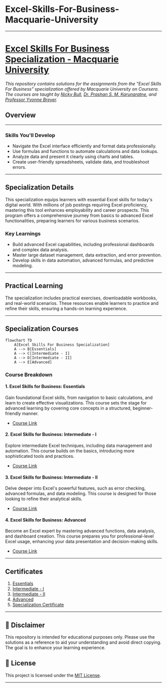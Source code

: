 # Excel-Skills-For-Business-Macquarie-University
---

# [Excel Skills For Business Specialization - Macquarie University](https://www.coursera.org/specializations/excel)
*This repository contains solutions for the assignments from the "Excel Skills For Business" specialization offered by Macquarie University on Coursera. The courses are taught by [Nicky Bull](https://www.coursera.org/instructor/nicky-bull), [Dr. Prashan S. M. Karunaratne](https://www.coursera.org/specializations/excel#instructors), and [Professor Yvonne Breyer](https://www.coursera.org/instructor/yvonne-breyer).*

## Overview

---

### Skills You'll Develop

- Navigate the Excel interface efficiently and format data professionally.
- Use formulas and functions to automate calculations and data lookups.
- Analyze data and present it clearly using charts and tables.
- Create user-friendly spreadsheets, validate data, and troubleshoot errors.

---

## Specialization Details

This specialization equips learners with essential Excel skills for today's digital world. With millions of job postings requiring Excel proficiency, mastering this tool enhances employability and career prospects. This program offers a comprehensive journey from basics to advanced Excel functionalities, preparing learners for various business scenarios.

### Key Learnings

- Build advanced Excel capabilities, including professional dashboards and complex data analysis.
- Master large dataset management, data extraction, and error prevention.
- Develop skills in data automation, advanced formulas, and predictive modeling.

---

## Practical Learning

The specialization includes practical exercises, downloadable workbooks, and real-world scenarios. These resources enable learners to practice and refine their skills, ensuring a hands-on learning experience.

---

## Specialization Courses

```mermaid
flowchart TD
    A[Excel Skills For Business Specialization]
    A --> B[Essentials]
    A --> C[Intermediate - I]
    A --> D[Intermediate - II]
    A --> E[Advanced]
```

### Course Breakdown

#### 1. Excel Skills for Business: Essentials

Gain foundational Excel skills, from navigation to basic calculations, and learn to create effective visualizations. This course sets the stage for advanced learning by covering core concepts in a structured, beginner-friendly manner.

* [Course Link](https://github.com/yourusername/Excel-Specialization/tree/main/Course-1-Essentials)

#### 2. Excel Skills for Business: Intermediate - I

Explore intermediate Excel techniques, including data management and automation. This course builds on the basics, introducing more sophisticated tools and practices.

* [Course Link](https://github.com/yourusername/Excel-Specialization/tree/main/Course-2-Intermediate-I)

#### 3. Excel Skills for Business: Intermediate - II

Delve deeper into Excel's powerful features, such as error checking, advanced formulas, and data modeling. This course is designed for those looking to refine their analytical skills.

* [Course Link](https://github.com/yourusername/Excel-Specialization/tree/main/Course-3-Intermediate-II)

#### 4. Excel Skills for Business: Advanced

Become an Excel expert by mastering advanced functions, data analysis, and dashboard creation. This course prepares you for professional-level Excel usage, enhancing your data presentation and decision-making skills.

* [Course Link](https://github.com/yourusername/Excel-Specialization/tree/main/Course-4-Advanced)

---

## Certificates

1. [Essentials](https://coursera.org/share/3321406056210b9d0ea9a62b8d88c5ea)
2. [Intermediate - I](https://www.coursera.org/account/accomplishments/certificate/NUUAK9NKX83F)
3. [Intermediate - II](https://coursera.org/share/bec1b0d95d5371ae1b54afee120c0770)
4. [Advanced](https://coursera.org/share/1b5a22bfaaf69486e1a751704f8cfeba)
5. [Specialization Certificate](https://coursera.org/share/33422d1076af80e4c12f61e843b19ee1)

---

## 📝 Disclaimer
This repository is intended for educational purposes only. Please use the solutions as a reference to aid your understanding and avoid direct copying. The goal is to enhance your learning experience.

## 📝 License
This project is licensed under the [MIT License](https://opensource.org/licenses/MIT). 

---
